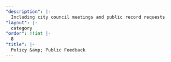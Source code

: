```yaml
---
"description": |-
  Including city council meetings and public record requests
"layout": |-
  category
"order": !!int |-
  8
"title": |-
  Policy &amp; Public Feedback
---
```

